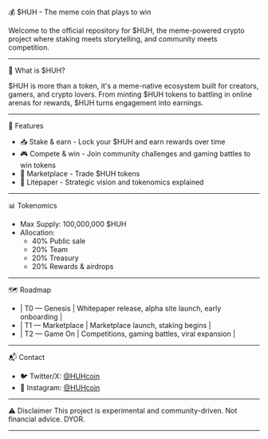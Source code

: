 💰 $HUH - The meme coin that plays to win

Welcome to the official repository for $HUH, the meme-powered crypto project where staking meets storytelling, and community meets competition.

---

🚀 What is $HUH?

$HUH is more than a token, it's a meme-native ecosystem built for creators, gamers, and crypto lovers. From minting $HUH tokens to battling in online arenas for rewards, $HUH turns engagement into earnings.

---

🧩 Features

- 📥 Stake & earn - Lock your $HUH and earn rewards over time  
- 🎮 Compete & win - Join community challenges and gaming battles to win tokens  
- 🛒 Marketplace - Trade $HUH tokens  
- 📜 Litepaper - Strategic vision and tokenomics explained

---

📊 Tokenomics

- Max Supply: 100,000,000 $HUH  
- Allocation:  
  - 40% Public sale  
  - 20% Team  
  - 20% Treasury  
  - 20% Rewards & airdrops

---

🗺️ Roadmap

- | T0 — Genesis | Whitepaper release, alpha site launch, early onboarding | 
- | T1 — Marketplace | Marketplace launch, staking begins | 
- | T2 — Game On | Competitions, gaming battles, viral expansion | 

---

📬 Contact

- 🐦 Twitter/X: [@HUHcoin](https://x.com/HUHcoin)  
- 📸 Instagram: [@HUHcoin](https://instagram.com/HUHcoin)

---

⚠️ Disclaimer
This project is experimental and community-driven. Not financial advice. DYOR.

---
